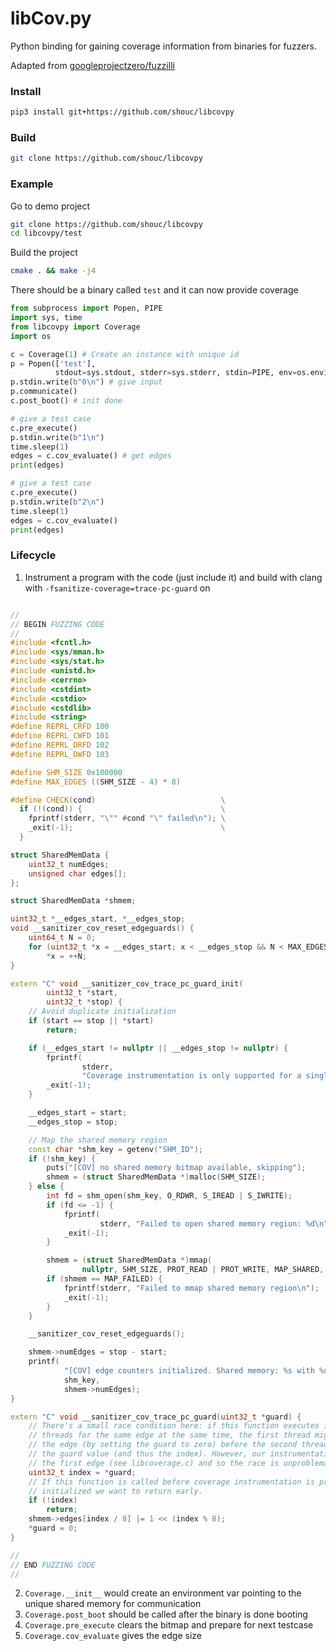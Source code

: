 # libCov.py
Python binding for gaining coverage information from binaries for fuzzers.

Adapted from [googleprojectzero/fuzzilli](https://github.com/googleprojectzero/fuzzilli)

### Install
```bash
pip3 install git+https://github.com/shouc/libcovpy
```

### Build
```bash
git clone https://github.com/shouc/libcovpy
```

### Example

Go to demo project
```bash
git clone https://github.com/shouc/libcovpy
cd libcovpy/test
```

Build the project
```bash
cmake . && make -j4
```

There should be a binary called `test` and it can now provide coverage

```python
from subprocess import Popen, PIPE
import sys, time
from libcovpy import Coverage
import os

c = Coverage(1) # Create an instance with unique id
p = Popen(['test'],
          stdout=sys.stdout, stderr=sys.stderr, stdin=PIPE, env=os.environ) # env is important, dont miss it
p.stdin.write(b"0\n") # give input
p.communicate()
c.post_boot() # init done

# give a test case
c.pre_execute()
p.stdin.write(b"1\n")
time.sleep(1)
edges = c.cov_evaluate() # get edges
print(edges)

# give a test case
c.pre_execute()
p.stdin.write(b"2\n")
time.sleep(1)
edges = c.cov_evaluate()
print(edges)
```

### Lifecycle

1. Instrument a program with the code (just include it) and build with clang with `-fsanitize-coverage=trace-pc-guard` on
```cpp

//
// BEGIN FUZZING CODE
//
#include <fcntl.h>
#include <sys/mman.h>
#include <sys/stat.h>
#include <unistd.h>
#include <cerrno>
#include <cstdint>
#include <cstdio>
#include <cstdlib>
#include <string>
#define REPRL_CRFD 100
#define REPRL_CWFD 101
#define REPRL_DRFD 102
#define REPRL_DWFD 103

#define SHM_SIZE 0x100000
#define MAX_EDGES ((SHM_SIZE - 4) * 8)

#define CHECK(cond)                            \
  if (!(cond)) {                               \
    fprintf(stderr, "\"" #cond "\" failed\n"); \
    _exit(-1);                                 \
  }

struct SharedMemData {
    uint32_t numEdges;
    unsigned char edges[];
};

struct SharedMemData *shmem;

uint32_t *__edges_start, *__edges_stop;
void __sanitizer_cov_reset_edgeguards() {
    uint64_t N = 0;
    for (uint32_t *x = __edges_start; x < __edges_stop && N < MAX_EDGES; x++)
        *x = ++N;
}

extern "C" void __sanitizer_cov_trace_pc_guard_init(
        uint32_t *start,
        uint32_t *stop) {
    // Avoid duplicate initialization
    if (start == stop || *start)
        return;

    if (__edges_start != nullptr || __edges_stop != nullptr) {
        fprintf(
                stderr,
                "Coverage instrumentation is only supported for a single module\n");
        _exit(-1);
    }

    __edges_start = start;
    __edges_stop = stop;

    // Map the shared memory region
    const char *shm_key = getenv("SHM_ID");
    if (!shm_key) {
        puts("[COV] no shared memory bitmap available, skipping");
        shmem = (struct SharedMemData *)malloc(SHM_SIZE);
    } else {
        int fd = shm_open(shm_key, O_RDWR, S_IREAD | S_IWRITE);
        if (fd <= -1) {
            fprintf(
                    stderr, "Failed to open shared memory region: %d\n", errno);
            _exit(-1);
        }

        shmem = (struct SharedMemData *)mmap(
                nullptr, SHM_SIZE, PROT_READ | PROT_WRITE, MAP_SHARED, fd, 0);
        if (shmem == MAP_FAILED) {
            fprintf(stderr, "Failed to mmap shared memory region\n");
            _exit(-1);
        }
    }

    __sanitizer_cov_reset_edgeguards();

    shmem->numEdges = stop - start;
    printf(
            "[COV] edge counters initialized. Shared memory: %s with %u edges\n",
            shm_key,
            shmem->numEdges);
}

extern "C" void __sanitizer_cov_trace_pc_guard(uint32_t *guard) {
    // There's a small race condition here: if this function executes in two
    // threads for the same edge at the same time, the first thread might disable
    // the edge (by setting the guard to zero) before the second thread fetches
    // the guard value (and thus the index). However, our instrumentation ignores
    // the first edge (see libcoverage.c) and so the race is unproblematic.
    uint32_t index = *guard;
    // If this function is called before coverage instrumentation is properly
    // initialized we want to return early.
    if (!index)
        return;
    shmem->edges[index / 8] |= 1 << (index % 8);
    *guard = 0;
}

//
// END FUZZING CODE
//
```

2. `Coverage.__init__` would create an environment var pointing to the unique shared memory for communication
3. `Coverage.post_boot` should be called after the binary is done booting
4. `Coverage.pre_execute` clears the bitmap and prepare for next testcase
5. `Coverage.cov_evaluate` gives the edge size
